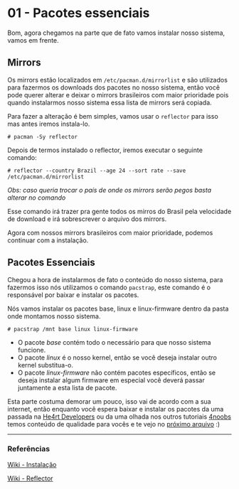 # 01 - Pacotes essenciais

Bom, agora chegamos na parte que de fato vamos instalar nosso sistema, vamos em frente.

## Mirrors

Os mirrors estão localizados em `/etc/pacman.d/mirrorlist` e são utilizados para fazermos os downloads dos pacotes no nosso sistema, então você pode querer alterar e
deixar o mirrors brasileiros com maior prioridade pois quando instalarmos nosso sistema essa lista de mirrors será copiada.

Para fazer a alteração é bem simples, vamos usar o `reflector` para isso mas antes iremos instala-lo.

```console
# pacman -Sy reflector
```

Depois de termos instalado o reflector, iremos executar o seguinte comando:

```console
# reflector --country Brazil --age 24 --sort rate --save /etc/pacman.d/mirrorlist
```
*Obs: caso queria trocar o país de onde os mirrors serão pegos basta alterar no comando* 

Esse comando irá trazer pra gente todos os mirros do Brasil pela velocidade de download e irá sobrescrever o arquivo dos mirrors.

Agora com nossos mirrors brasileiros com maior prioridade, podemos continuar com a instalação.

## Pacotes Essenciais

Chegou a hora de instalarmos de fato o conteúdo do nosso sistema, para fazermos isso nós utilizamos o comando `pacstrap`, este comando é o responsável por baixar e instalar os pacotes.

Nós vamos instalar os pacotes base, linux e linux-firmware dentro da pasta onde montamos nosso sistema.

```console
# pacstrap /mnt base linux linux-firmware
```

- O pacote _base_ contém todo o necessário para que nosso sistema funcione.
- O pacote _linux_ é o nosso kernel, então se você deseja instalar outro kernel substitua-o.
- O pacote _linux-firmware_ não contém pacotes específicos, então se deseja instalar algum firmware em especial você deverá passar juntamente a esta lista de pacote.

Esta parte costuma demorar um pouco, isso vai de acordo com a sua internet, então enquanto você espera baixar e instalar os pacotes da uma passada na [He4rt Developers](https://discord.io/He4rt) ou da uma olhada nos outros tutoriais [4noobs](https://github.com/he4rt/4noobs) temos conteúdo de qualidade para vocês e te vejo no [próximo arquivo](../4-Configuracao/1-Fstab.md) :)

---

### Referências

[Wiki - Instalação](https://wiki.archlinux.org/index.php/Installation_guide#Installation)

[Wiki - Reflector](https://wiki.archlinux.org/index.php/Reflector_(Portugu%C3%AAs))